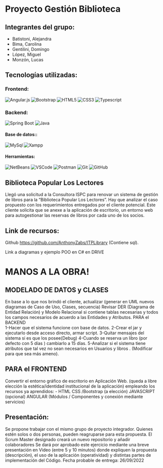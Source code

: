 # Proyecto Gestión Biblioteca 

## Integrantes del grupo:

 * Batistoni, Alejandra
 * Bima, Carolina
 * Gentilini, Domingo
 * López, Miguel
 * Monzón, Lucas


## Tecnologías utilizadas:

### Frontend:
![Angular.js](https://img.shields.io/badge/Angular-F05032?style=flat&logo=angular&logoColor=white)
![Bootstrap](https://img.shields.io/badge/bootstrap-%23563D7C.svg?style=flat&logo=bootstrap&logoColor=white)
![HTML5](https://img.shields.io/badge/-HTML5-E34F26?style=flat&logo=html5&logoColor=white)
![CSS3](https://img.shields.io/badge/-CSS3-1572B6?style=flat&logo=css3)
![Typescript](https://img.shields.io/badge/TypeScript-007ACC?style=flat&logo=typescript&logoColor=white)

### Backend:
![Spring Boot](https://img.shields.io/badge/SpringBoot-6EBF20?style=flat&logo=spring&logoColor=white)
![Java](https://img.shields.io/badge/-Java-6EBF20?style=flat&logo=java&logoColor=white)

#### Base de datos::
![MySql](http://img.shields.io/badge/-MySql-51CBF2?style=flat&logo=mysql&logoColor=white)
![Xampp](http://img.shields.io/badge/-Xampp-FF9A00?style=flat&logo=xampp&logoColor=white)

#### Herramientas:
![NetBeans](https://img.shields.io/badge/NetBeansIDE-1B6AC6.svg?style=flat&logo=apache-netbeans-ide&logoColor=white")
![VSCode](https://img.shields.io/badge/-VSCode-007ACC?style=flat&logo=visual-studio-code&logoColor=white)
![Postman](https://img.shields.io/badge/Postman-FF6C37?style=flat&logo=Postman&logoColor=white)
![Git](https://img.shields.io/badge/-Git-F05032?style=flat&logo=git&logoColor=white)
![GitHub](https://img.shields.io/badge/-Github-181717?style=flat&logo=github&logoColor=white)

## Biblioteca Popular Los Lectores
Llegó una solicitud a la Consultora ISPC para renovar un sistema de gestión de libros para la “Biblioteca Popular Los Lectores”.
Hay que analizar el caso propuesto con los requerimientos entregados por el cliente potencial. Este cliente solicita que se anexe a la aplicación de escritorio, un entorno web para autogestionar las reservas de libros por cada uno de los socios.

## Link de recursos:
Github  https://github.com/AnthonyZabs/ITPLibrary (Contiene sql).

Link a diagramas y ejemplo POO en C#  en DRIVE


# MANOS A LA OBRA!

## MODELADO DE DATOS y CLASES
En base a lo que nos brindó el cliente, actualizar (generar en UML nuevos diagramas de Caso de Uso, Clases, secuencia) 
Revisar DER (Diagrama de Entidad Relación) y Modelo Relacional si contiene tablas necesarias y todos los campos necesarios de acuerdo a las Entidades y Atributos.
PARA el BACKEND
<br>
1-Hacer que el sistema funcione con base de datos.
2-Crear el jar y ejecutarlo desde acceso directo, armar script.
3-Quitar mensajes del sistema si es que los posee(Debug)
4-Cuando se reserva un libro (por defecto con 5 días ) cambiarlo a 15 días.
5-Analizar si el sistema tiene atributos que tal vez no sean necesarios en  Usuarios y libros . (Modificar para que sea más ameno).

## PARA el FRONTEND
Convertir el entorno gráfico de escritorio en Aplicación Web. (queda a libre elección la estética/identidad institucional de la aplicación) empleando los recursos ya aprendidos: -
HTML
CSS /Bootstrap (a elección)
JAVASCRIPT (opcional) 
ANGULAR (Módulos / Componentes y conexión mediante servicios)

## Presentación:
Se propone trabajar con el mismo grupo de proyecto integrador. Quienes estén solos o dos personas, pueden reagruparse para esta propuesta.
El Scrum Master designado creará un nuevo repositorio y añadir colaboradores
Se dará por aprobado este ejercicio mediante una breve presentación en Video (entre 5 y 10 minutos) donde expliquen la propuesta (descripción), el uso de la aplicación (operatividad) y distintas partes de implementación del Código.
Fecha probable de entrega: 26/09/2022
